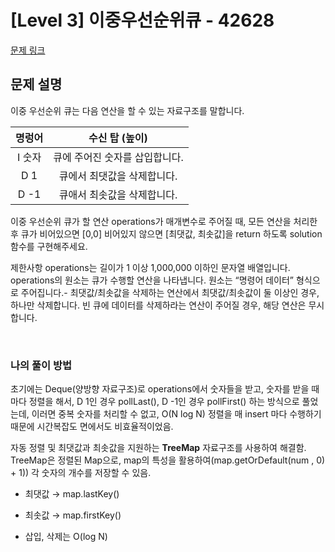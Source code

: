 # [Level 3] 이중우선순위큐 - 42628
[문제 링크](https://school.programmers.co.kr/learn/courses/30/lessons/42628)

## 문제 설명
이중 우선순위 큐는 다음 연산을 할 수 있는 자료구조를 말합니다.

| 명렁어  |     수신 탑 (높이)     |
|:----:|:-----------------:|
| I 숫자 | 큐에 주어진 숫자를 삽입합니다. |
| D 1  |  큐에서 최댓값을 삭제합니다.  |
| D -1 |  큐애서 최솟값을 삭제합니다.  |

이중 우선순위 큐가 할 연산 operations가 매개변수로 주어질 때, 모든 연산을 처리한 후 큐가 비어있으면 [0,0] 비어있지 않으면 [최댓값, 최솟값]을 return 하도록 solution 함수를 구현해주세요.

제한사항
operations는 길이가 1 이상 1,000,000 이하인 문자열 배열입니다.
operations의 원소는 큐가 수행할 연산을 나타냅니다.
원소는 “명령어 데이터” 형식으로 주어집니다.- 최댓값/최솟값을 삭제하는 연산에서 최댓값/최솟값이 둘 이상인 경우, 하나만 삭제합니다.
빈 큐에 데이터를 삭제하라는 연산이 주어질 경우, 해당 연산은 무시합니다.

<br />

### 나의 풀이 방법

초기에는 Deque(양방향 자료구조)로 operations에서 숫자들을 받고, 숫자를 받을 때마다 정렬을 해서, D 1인 경우 pollLast(), D -1인 경우 pollFirst() 하는 방식으로 풀었는데,
이러면 중복 숫자를 처리할 수 없고, O(N log N) 정렬을 매 insert 마다 수행하기 때문에 시간복잡도 면에서도 비효율적이었음.

자동 정렬 및 최댓값과 최솟값을 지원하는 **TreeMap** 자료구조를 사용하여 해결함.
TreeMap은 정렬된 Map으로, map의 특성을 활용하여(map.getOrDefault(num , 0) + 1)) 각 숫자의 개수를 저장할 수 있음.

- 최댓값 → map.lastKey()

- 최솟값 → map.firstKey()

- 삽입, 삭제는 O(log N)